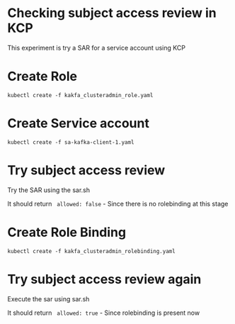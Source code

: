 # Checking subject access review in KCP

This experiment is try a SAR for a service account using KCP

 # Create Role
`kubectl create -f kakfa_clusteradmin_role.yaml`

# Create Service account
`kubectl create -f sa-kafka-client-1.yaml`

# Try subject access review

Try the SAR using the sar.sh 

It should return
``` allowed: false``` - Since there is no rolebinding at this stage

# Create Role Binding 
`kubectl create -f kakfa_clusteradmin_rolebinding.yaml`

# Try subject access review again
Execute the sar using sar.sh

It should return
``` allowed: true``` - Since rolebinding is present now